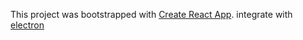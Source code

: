 This project was bootstrapped with [Create React App](https://github.com/facebookincubator/create-react-app).
integrate with [electron](https://github.com/electron/electron)
